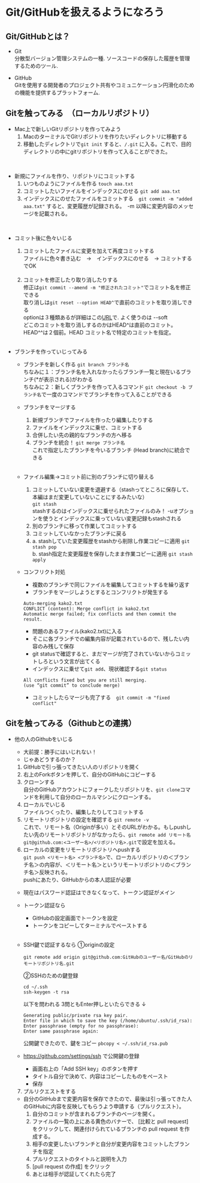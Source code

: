 # Git/GitHubを扱えるようになろう
## Git/GitHubとは？ <br>
+ Git<br>
分散型バージョン管理システムの一種. 
ソースコードの保存した履歴を管理するためのツール.<br>

+ GitHub<br>
Gitを使用する開発者のプロジェクト共有やコミュニケーション円滑化のための機能を提供するプラットフォーム. <br>

## Gitを触ってみる　（ローカルリポジトリ）
+ Mac上で新しいGitリポジトリを作ってみよう<br>
    1. MacのターミナルでGitリポジトリを作りたいディレクトリに移動する
    2. 移動したディレクトリで`git init` すると、`/.git` に入る。これで、目的ディレクトリの中にgitリポジトリを作って入ることができた。<br>
<br>

+ 新規にファイルを作り、リポジトリにコミットする<br>
    1. いつものようにファイルを作る `touch aaa.txt` <br>
    2. コミットしたいファイルをインデックスにのせる `git add aaa.txt` <br>
    3. インデックスにのせたファイルをコミットする　`git commit -m "added aaa.txt"` すると、変更履歴が記録される。　-m 以降に変更内容のメッセージを記載される。
<br>

+ コミット後に色々いじる<br>
    1. コミットしたファイルに変更を加えて再度コミットする <br>
    ファイルに色々書き込む　→　インデックスにのせる　→ コミットするでOK
    <br>

    2. コミットを修正したり取り消したりする<br>
    修正は`git commit --amend -m "修正されたコミット"`でコミット名を修正できる<br>
    取り消しは`git reset --option HEAD^`で直前のコミットを取り消しできる<br>
    optionは３種類あるが詳細はこの[URL](https://www.r-staffing.co.jp/engineer/entry/20191129_1)で. よく使うのは --soft <br>
    どこのコミットを取り消しするのかはHEAD^は直前のコミット。HEAD^^は２個前。HEAD コミット名で特定のコミットを指定。
    <br>

+ ブランチを作っていじってみる<br>
    + ブランチを新しく作る `git branch ブランチ名` <br>
    ちなみに１：ブランチ名を入れなかったらブランチ一覧と現在いるブランチ(*が表示される)がわかる <br>
    ちなみに２：新しくブランチを作って入るコマンド `git checkout -b ブランチ名`で一度のコマンドでブランチを作って入ることができる <br>

    + ブランチをマージする <br>
      1. 新規ブランチでファイルを作ったり編集したりする <br>
      2. ファイルをインデックスに乗せ、コミットする <br>
      3. 合併したい先の親的なブランチの方へ移る <br>
      4. ブランチを統合！ `git merge ブランチ名` <br>
         これで指定したブランチを今いるブランチ (Head branch)に統合できる
    <br>

    + ファイル編集→コミット前に別のブランチに切り替える
      1. コミットしていない変更を退避する（stashってところに保存して、本編はまだ変更していないことにするみたいな）<br>
      `git stash` <br>
      stashするのはインデックスに乗せられたファイルのみ！ -uオプションを使うとインデックスに乗っていない変更記録もstashされる 
      2. 別のブランチに移って作業してコミットする
      3. コミットしていなかったブランチに戻る
      4. a. stashしていた変更履歴をstashから削除し作業コピーに適用 `git stash pop` <br>
         b. stash指定た変更履歴を保存したまま作業コピーに適用 `git stash apply` 
         <br>

    + コンフリクト対処
        + 複数のブランチで同じファイルを編集してコミットするを繰り返す
         + ブランチをマージしようとするとコンフリクトが発生する
         ```
         Auto-merging kako2.txt
         CONFLICT (content): Merge conflict in kako2.txt
         Automatic merge failed; fix conflicts and then commit the result.
         ```
         + 問題のあるファイル(kako2.txt)に入る
         + そこに各ブランチでの編集内容が記載されているので、残したい内容のみ残して保存
         + git statusで確認すると、まだマージが完了されていないからコミットしろという文言が出てくる
         + インデックスに乗せて`git add`、現状確認する`git status`
         ```
         All conflicts fixed but you are still merging.
         (use “git commit” to conclude merge)
         ```
         + コミットしたらマージも完了する　`git commit -m "fixed conflict"`
    
## Gitを触ってみる（Githubとの連携）
+ 他の人のGithubをいじる　<br>
    + 大前提：勝手にはいじれない！
    + じゃあどうするのか？
    1. GitHubで引っ張ってきたい人のリポジトリを開く
    2. 右上のForkボタンを押して、自分のGitHubにコピーする
    3. クローンする<br>
    自分のGitHubアカウントにフォークしたリポジトリを、`git clone`コマンドを利用して自分のローカルマシンにクローンする。
    4. ローカルでいじる　<br>
    ファイルつくったり、編集したりしてコミットする
    5. リモートリポジトリの設定を確認する `git remote -v` <br>
    これで、リモート名（Originが多い）とそのURLがわかる。もしpushしたい先のリモートリポジトリがなかったら、`git remote add リモート名 git@github.com:<ユーザー名>/<リポジトリ名>.git`で設定を加える。
    6. ローカルの変更をリモートリポジトリへpushする<br>
    `git push <リモート名> <ブランチ名>`で、ローカルリポジトリの＜ブランチ名＞の内容が、＜リモート名＞というリモートリポジトリの＜ブランチ名＞反映される。<br>
    pushにあたり、GitHubからの本人認証が必要<br>
    + 現在はパスワード認証はできなくなって、トークン認証がメイン
    + トークン認証なら
        + GitHubの設定画面でトークンを設定
        + トークンをコピーしてターミナルでペーストする
        <br>

    + SSH鍵で認証するなら
        ①originの設定
        ```
        git remote add origin git@github.com:GitHubのユーザー名/GitHubのリモートリポジトリ名.git
        ```

        ②SSHのための鍵登録
        ```
        cd ~/.ssh
        ssh-keygen -t rsa
        ```

        以下を問われる
        3問ともEnter押しといたらできる
        ↓
        ```
        Generating public/private rsa key pair.
        Enter file in which to save the key (/home/ubuntu/.ssh/id_rsa):
        Enter passphrase (empty for no passphrase): 
        Enter same passphrase again: 
        ```
        公開鍵できたので、鍵をコピー `pbcopy < ~/.ssh/id_rsa.pub`
    + https://github.com/settings/ssh で公開鍵の登録 <br>
        + 画面右上の「Add SSH key」のボタンを押す <br>
        + タイトル自分で決めて、内容はコピーしたものをペースト
        + 保存

    7. プルリクエストをする
    + 自分のGitHubまで変更内容を保存できたので、最後は引っ張ってきた人のGitHubに内容を反映してもらうよう申請する（プルリクエスト）。
        1. 自分のコミットが含まれるブランチのページを開く。
        2. ファイルの一覧の上にある黄色のバナーで、 [比較と pull request] をクリックして、関連付けられているブランチの pull request を作成する。
        3. 相手の変更したいブランチと自分が変更内容をコミットしたブランチを指定
        4. プルリクエストのタイトルと説明を入力
        5.  [pull request の作成] をクリック
        6. あとは相手が認証してくれたら完了







